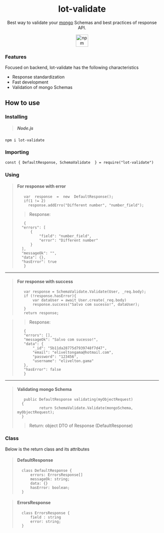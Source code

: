 <a><h1 align="center">lot-validate</h1></a>
<p align="center">Best way to validate your <a href="https://www.mongodb.com/">mongo</a> Schemas and best practices of response API.</p>
<p align="center"><a href="https://www.npmjs.com/package/lot-validate">
<img width=40px; src="https://docs.npmjs.com/images/npm.svg" alt="npm download"></a>
</p>

### Features
Focused on backend, lot-validate has the following characteristics

- Response standardization
- Fast development
- Validation of mongo Schemas


## How to use

### Installing

> ##### Node.js
`npm i lot-validate`

### Importing
    const { DefaultResponse, SchemaValidate  } = require("lot-validate")

### Using
> #### For response with error 
>
>```node
>    var  response  =  new  DefaultResponse();
>    if(1 != 2)
>      response.addErro("Different number", "number_field");
>```
>
>>Response:
>
>```node
>    {
>	"errors": [
>		{
>			"field": "number_field",
>			"error": "Different number"
>		}
>	],
>	"messageOk": "",
>	"data": {},
>	"hasError": true
>    }
>```
____

>#### For response with success
>
>
>```node
>    var response = SchemaValidate.Validate(User, _req.body);
>    if (!response.hasError){
>        var dataUser = await User.create(_req.body)
>        response.success("Salvo com sucesso!", dataUser);
>    }
>    return response;
>```

>
>>Response:
>
>```node
>    {
>    "errors": [],
>    "messageOk": "Salvo com sucesso!",
>    "data": {
>        "_id": "5b11da28775d7939748f7d47",
>        "email": "eliveltongama@hotmail.com",
>        "password": "123456",
>        "username": "elivelton.gama"
>    },
>    "hasError": false
>    }
>```


----

>#### Validating mongo Schema
>
>
> ```node
>    public DefaultResponse validating(myObjectRequest)
>	{
>			return SchemaValidate.Validate(mongoSchema, myObjectRequest);
>	}
>```
>
>>Return: object DTO of Response (DefaultResponse)

### Class
Below is the return class and its attributes
>#### DefaultResponse
>
>```node
>	class DefaultResponse {
>		errors: ErrorsResponse[]
>		messageOk: string;
>		data: {}
>		hasError: boolean;
>	}
>```

>#### ErrorsResponse 
>
>```node
>	class ErrorsResponse {
>		field : string
>		error: string;
>	}
>```
